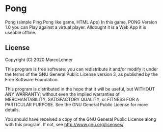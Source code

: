 # Pong

Pong (simple Ping Pong like game, HTML App)
In this game, PONG Version 1.0 you can Play against a virtual player. Alldought it is a Web App it is useable offline.
## License

Copyright (C) 2020  MarcoLehner

This program is free software: you can redistribute it and/or modify it under the terms of the GNU General Public License version 3, as published
by the Free Software Foundation.

This program is distributed in the hope that it will be useful, but WITHOUT ANY WARRANTY; without even the implied warranties of MERCHANTABILITY, SATISFACTORY QUALITY, or FITNESS FOR A PARTICULAR PURPOSE.  See the GNU General Public License for more details.

You should have received a copy of the GNU General Public License along with this program.  If not, see <http://www.gnu.org/licenses/>.
